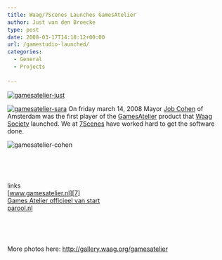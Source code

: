 ```yaml
---
title: Waag/7Scenes Launches GamesAtelier
author: Just van den Broecke
type: post
date: 2008-03-17T14:18:12+00:00
url: /gamestudio-launched/
categories:
  - General
  - Projects

---
```

[<img loading="lazy" class="alignleft wp-image-275 size-medium" src="uploads/2008/03/gamesatelier-just-300x217.jpg" alt="gamesatelier-just" width="300" height="217" srcset="https://justobjects.nl/wp-content/uploads/2008/03/gamesatelier-just-300x217.jpg 300w, https://justobjects.nl/wp-content/uploads/2008/03/gamesatelier-just-206x150.jpg 206w, https://justobjects.nl/wp-content/uploads/2008/03/gamesatelier-just-150x108.jpg 150w, https://justobjects.nl/wp-content/uploads/2008/03/gamesatelier-just.jpg 640w" sizes="(max-width: 300px) 100vw, 300px" />][1]

[<img loading="lazy" class="alignright wp-image-274 size-medium" src="uploads/2008/03/gamesatelier-sara-300x225.jpg" alt="gamesatelier-sara" width="300" height="225" srcset="https://justobjects.nl/wp-content/uploads/2008/03/gamesatelier-sara-300x225.jpg 300w, https://justobjects.nl/wp-content/uploads/2008/03/gamesatelier-sara-199x150.jpg 199w, https://justobjects.nl/wp-content/uploads/2008/03/gamesatelier-sara-150x112.jpg 150w, https://justobjects.nl/wp-content/uploads/2008/03/gamesatelier-sara.jpg 306w" sizes="(max-width: 300px) 100vw, 300px" />][2] On friday march 14, 2008 Mayor [Job Cohen][3] of Amsterdam was the first player of the [GamesAtelier][4] product that [Waag Society][5] launched. We at [7Scenes][6] have worked hard to get the software done.

<img loading="lazy" class="alignleft wp-image-273 size-medium" src="uploads/2008/03/gamesatelier-cohen-300x215.jpg" alt="gamesatelier-cohen" width="300" height="215" srcset="https://justobjects.nl/wp-content/uploads/2008/03/gamesatelier-cohen-300x215.jpg 300w, https://justobjects.nl/wp-content/uploads/2008/03/gamesatelier-cohen-208x150.jpg 208w, https://justobjects.nl/wp-content/uploads/2008/03/gamesatelier-cohen-150x107.jpg 150w, https://justobjects.nl/wp-content/uploads/2008/03/gamesatelier-cohen.jpg 319w" sizes="(max-width: 300px) 100vw, 300px" /> 

&nbsp;

&nbsp;

links  
[www.gamesatelier.nl][7]  
[Games Atelier officieel van start][8]  
[parool.nl][9]

&nbsp;

&nbsp;

More photos here: <a href="http://gallery.waag.org/gamesatelier" target="_blank">http://gallery.waag.org/gamesatelier</a>

 [1]: uploads/2008/03/gamesatelier-cohen.jpg
 [2]: uploads/2008/03/gamesatelier-sara.jpg
 [3]: http://nl.wikipedia.org/wiki/Job_Cohen
 [4]: http://7scenes.com/games_atelier
 [5]: http://www.waag.org
 [6]: http://7scenes.com
 [7]: http://www.gamesatelier.nl
 [8]: http://www.amsterdam.nl/nieuws?ActItmIdt=117909
 [9]: http://archief.parool.nl/artikel?text=frenk&SORT=date&ED=ola&PRD=2y&SEC=%2A&FDOC=0